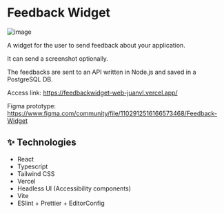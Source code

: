 # Feedback Widget


![image](https://user-images.githubusercontent.com/29025963/168920169-56fec03e-14a2-4ae7-926a-2ad1e0d5abae.png)

A widget for the user to send feedback about your application.

It can send a screenshot optionally.

The feedbacks are sent to an API written in Node.js and saved in a PostgreSQL DB.

Access link: <a href="https://feedbackwidget-web-juanvl.vercel.app/" target="blank" >https://feedbackwidget-web-juanvl.vercel.app/</a>

Figma prototype: <a href="https://www.figma.com/community/file/1102912516166573468/Feedback-Widget" target="_blank" >https://www.figma.com/community/file/1102912516166573468/Feedback-Widget</a>


## ✨ Technologies

- React
- Typescript
- Tailwind CSS
- Vercel
- Headless UI (Accessibility components)
- Vite
- ESlint + Prettier + EditorConfig
